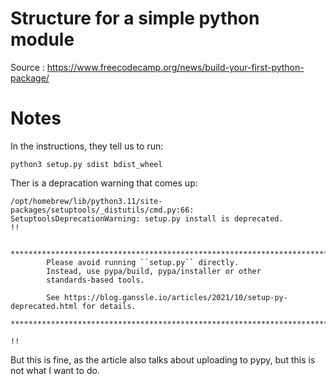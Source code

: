 # Structure for a simple python module

Source : https://www.freecodecamp.org/news/build-your-first-python-package/

# Notes 

In the instructions, they tell us to run:

    python3 setup.py sdist bdist_wheel

Ther is a depracation warning that comes up:

    /opt/homebrew/lib/python3.11/site-packages/setuptools/_distutils/cmd.py:66: SetuptoolsDeprecationWarning: setup.py install is deprecated.
    !!

            ********************************************************************************
            Please avoid running ``setup.py`` directly.
            Instead, use pypa/build, pypa/installer or other
            standards-based tools.

            See https://blog.ganssle.io/articles/2021/10/setup-py-deprecated.html for details.
            ********************************************************************************

    !!

But this is fine, as the article also talks about uploading to pypy, but this is not what I want to do.
